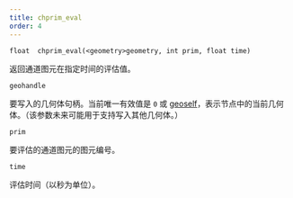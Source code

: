 ```yaml
---
title: chprim_eval
order: 4
---
```

`float  chprim_eval(<geometry>geometry, int prim, float time)`

返回通道图元在指定时间的评估值。

`geohandle`

要写入的几何体句柄。当前唯一有效值是 `0` 或 [geoself](/zh-cn/houdini-vex/geometry/geoself "返回当前节点几何体的句柄")，表示节点中的当前几何体。（该参数未来可能用于支持写入其他几何体。）

`prim`

要评估的通道图元的图元编号。

`time`

评估时间（以秒为单位）。
